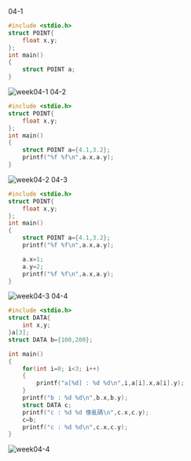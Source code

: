 04-1
```C
#include <stdio.h>
struct POINT{
    float x,y;
};
int main()
{
    struct POINT a;
}
```
![week04-1](https://user-images.githubusercontent.com/79676872/111724887-07636a00-88a1-11eb-9360-d57b1c25fe96.png)
04-2
```C
#include <stdio.h>
struct POINT{
    float x,y;
};
int main()
{
    struct POINT a={4.1,3.2};
    printf("%f %f\n",a.x,a.y);
}
```
![week04-2](https://user-images.githubusercontent.com/79676872/111724911-0f230e80-88a1-11eb-90b7-48edb0804162.png)
04-3
```C
#include <stdio.h>
struct POINT{
    float x,y;
};
int main()
{
    struct POINT a={4.1,3.2};
    printf("%f %f\n",a.x,a.y);

    a.x=1;
    a.y=2;
    printf("%f %f\n",a.x,a.y);
}
```
![week04-3](https://user-images.githubusercontent.com/79676872/111724935-13e7c280-88a1-11eb-8f8b-467d6ed984a1.png)
04-4
```C
#include <stdio.h>
struct DATA{
    int x,y;
}a[3];
struct DATA b={100,200};

int main()
{
    for(int i=0; i<3; i++)
    {
        printf("a[%d] : %d %d\n",i,a[i].x,a[i].y);
    }
    printf("b : %d %d\n",b.x,b.y);
    struct DATA c;
    printf("c : %d %d 像亂碼\n",c.x,c.y);
    c=b;
    printf("c : %d %d\n",c.x,c.y);
}
```
![week04-4](https://user-images.githubusercontent.com/79676872/111724949-19450d00-88a1-11eb-826e-d5063dd47c0a.png)
